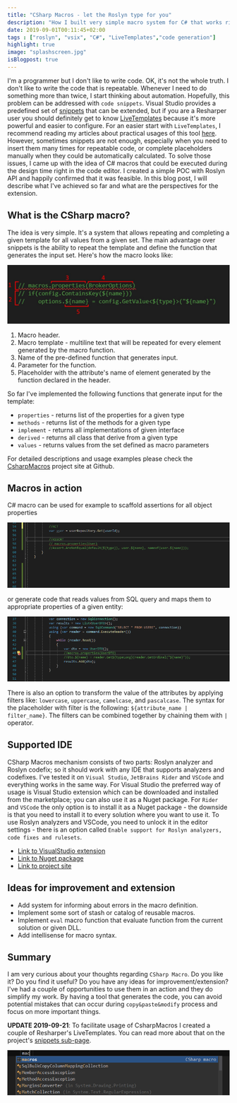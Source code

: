 ```yaml
---
title: "CSharp Macros - let the Roslyn type for you"
description: "How I built very simple macro system for C# that works right in the code editor."
date: 2019-09-01T00:11:45+02:00
tags : ["roslyn", "vsix", "C#", "LiveTemplates","code generation"]
highlight: true
image: "splashscreen.jpg"
isBlogpost: true
---
```


I'm a programmer but I don't like to write code. OK, it's not the whole truth. I don't like to write the code that is repeatable. Whenever I need to do something more than twice, I start thinking about automation. Hopefully, this problem can be addressed with `code snippets`. Visual Studio provides a predefined set of [snippets](https://docs.microsoft.com/en-US/visualstudio/ide/visual-csharp-code-snippets?view=vs-2019) that can be extended, but if you are a Resharper user you should definitely get to know [LiveTemplates](https://www.jetbrains.com/help/resharper/Templates__Index.html) because it's more powerful and easier to configure. For an easier start with `LiveTemplates`, I recommend reading my articles about practical usages of this tool [here](/tags/livetemplates/). However, sometimes snippets are not enough, especially when you need to insert them many times for repeatable code, or complete placeholders manually when they could be automatically calculated. To solve those issues, I came up with the idea of C# macros that could be executed during the design time right in the code editor. I created a simple POC with Roslyn API and happily confirmed that it was feasible. In this blog post, I will describe what I've achieved so far and what are the perspectives for the extension.

##  What is the CSharp macro?

The idea is very simple. It's a system that allows repeating and completing a given template for all values from a given set. The main advantage over snippets is the ability to repeat the template and define the function that generates the input set. Here's how the macro looks like:

![macro anatomy](anatomy.jpg)

1. Macro header.
2. Macro template - multiline text that will be repeated for every element generated by the macro function.
3. Name of the pre-defined function that generates input.
4. Parameter for the function.
5. Placeholder with the attribute's name of element generated by the function declared in the header.

So far I've implemented the following functions that generate input for the template:

* `properties` - returns list of the properties for a given type
* `methods` - returns list of the methods for a given type
* `implement` - returns all implementations of given interface
* `derived` - returns all class that derive from a given type
* `values` - returns values from the set defined as macro parameters

For detailed descriptions and usage examples please check the [CsharpMacros](https://github.com/cezarypiatek/CsharpMacros) project site at Github.

## Macros in action

C# macro can be used for example to scaffold assertions for all object properties

![generate assertions](generate_assertions_animated.png)

or generate code that reads values from SQL query and maps them to appropriate properties of a given entity:

![generate sql read](generate_sqlread_animated.png)

There is also an option to transform the value of the attributes by applying filters like: `lowercase`, `uppercase`, `camelcase`, and `pascalcase`. The syntax for the placeholder with filter is the following: `${attribute_name | filter_name}`. The filters can be combined together by chaining them with `|` operator.

## Supported IDE

CSharp Macros mechanism consists of two parts: Roslyn analyzer and Roslyn codefix; so it should work with any IDE that supports analyzers and codefixes. I've tested it on `Visual Studio`, `JetBrains Rider` and `VSCode` and everything works in the same way. For Visual Studio the preferred way of usage is Visual Studio extension which can be downloaded and installed from the marketplace; you can also use it as a Nuget package. For `Rider` and `VSCode` the only option is to install it as a Nuget package - the downside is that you need to install it to every solution where you want to use it. To use Roslyn analyzers and VSCode, you need to unlock it in the editor settings - there is an option called `Enable support for Roslyn analyzers, code fixes and rulesets`.

- [Link to VisualStudio extension](https://marketplace.visualstudio.com/items?itemName=54748ff9-45fc-43c2-8ec5-cf7912bc3b84.csharpmacros2)
- [Link to Nuget package](https://www.nuget.org/packages/CsharpMacros)
- [Link to project site](https://github.com/cezarypiatek/CsharpMacros)

## Ideas for improvement and extension

- Add system for informing about errors in the macro definition.
- Implement some sort of stash or catalog of reusable macros.
- Implement `eval` macro function that evaluate function from the current solution or given DLL.
- Add intellisense for macro syntax.


## Summary

I am very curious about your thoughts regarding `CSharp Macro`. Do you like it? Do you find it useful? Do you have any ideas for improvement/extension?  I've had a couple of opportunities to use them in an action and they do simplify my work.  By having a tool that generates the code, you can avoid potential mistakes that can occur during `copy&paste&modify` process and focus on more important things.


**UPDATE 2019-09-21**: To facilitate usage of CsharpMacros I created a couple of Resharper's LiveTemplates. You can read more about that on the project's [snippets sub-page](https://github.com/cezarypiatek/CsharpMacros/tree/master/snippets).

![Snippet in action](snippet_in_action_animated.png)
